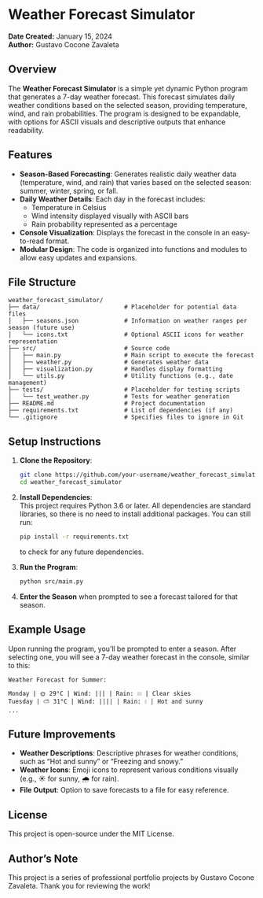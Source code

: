 # Weather Forecast Simulator

**Date Created:** January 15, 2024  
**Author:** Gustavo Cocone Zavaleta

## Overview

The **Weather Forecast Simulator** is a simple yet dynamic Python program that generates a 7-day weather forecast. This forecast simulates daily weather conditions based on the selected season, providing temperature, wind, and rain probabilities. The program is designed to be expandable, with options for ASCII visuals and descriptive outputs that enhance readability.

## Features

- **Season-Based Forecasting**: Generates realistic daily weather data (temperature, wind, and rain) that varies based on the selected season: summer, winter, spring, or fall.
- **Daily Weather Details**: Each day in the forecast includes:
  - Temperature in Celsius
  - Wind intensity displayed visually with ASCII bars
  - Rain probability represented as a percentage
- **Console Visualization**: Displays the forecast in the console in an easy-to-read format.
- **Modular Design**: The code is organized into functions and modules to allow easy updates and expansions.

## File Structure

```plaintext
weather_forecast_simulator/
├── data/                        # Placeholder for potential data files
│   ├── seasons.json             # Information on weather ranges per season (future use)
│   └── icons.txt                # Optional ASCII icons for weather representation
├── src/                         # Source code
│   ├── main.py                  # Main script to execute the forecast
│   ├── weather.py               # Generates weather data
│   ├── visualization.py         # Handles display formatting
│   └── utils.py                 # Utility functions (e.g., date management)
├── tests/                       # Placeholder for testing scripts
│   └── test_weather.py          # Tests for weather generation
├── README.md                    # Project documentation
├── requirements.txt             # List of dependencies (if any)
└── .gitignore                   # Specifies files to ignore in Git
```

## Setup Instructions

1. **Clone the Repository**:
   ```bash
   git clone https://github.com/your-username/weather_forecast_simulator.git
   cd weather_forecast_simulator
   ```

2. **Install Dependencies**:  
   This project requires Python 3.6 or later. All dependencies are standard libraries, so there is no need to install additional packages. You can still run:
   ```bash
   pip install -r requirements.txt
   ```
   to check for any future dependencies.

3. **Run the Program**:
   ```bash
   python src/main.py
   ```

4. **Enter the Season** when prompted to see a forecast tailored for that season.

## Example Usage

Upon running the program, you’ll be prompted to enter a season. After selecting one, you will see a 7-day weather forecast in the console, similar to this:

```plaintext
Weather Forecast for Summer:

Monday | 🌞 29°C | Wind: ||| | Rain: 💧💧 | Clear skies
Tuesday | ⛅ 31°C | Wind: |||| | Rain: 💧 | Hot and sunny
...
```

## Future Improvements

- **Weather Descriptions**: Descriptive phrases for weather conditions, such as “Hot and sunny” or “Freezing and snowy.”
- **Weather Icons**: Emoji icons to represent various conditions visually (e.g., ☀️ for sunny, 🌧️ for rain).
- **File Output**: Option to save forecasts to a file for easy reference.
  
## License

This project is open-source under the MIT License.

## Author’s Note

This project is a series of professional portfolio projects by Gustavo Cocone Zavaleta. Thank you for reviewing the work!
